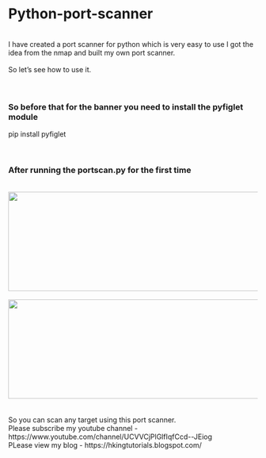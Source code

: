 # Python-port-scanner
<br> I have created a port scanner for python which is very easy to use
I got the idea from the nmap and built my own port scanner.       
<br>So let’s see how to use it.  
<br>
<br><h3>So before that for the banner you need to install the pyfiglet module</h3>
			 pip install pyfiglet

<br>
<h3> After running the portscan.py for the first time</h3>
<br>
<img src="https://github.com/PRITAM9679/pkm/blob/main/Screenshot%202020-11-05%20at%205.49.30%20PM.png" height = 200 width = 900>
<br>
<br>
<img src = "https://github.com/PRITAM9679/pkm/blob/main/Screenshot%202020-11-05%20at%205.50.14%20PM.png" height = 200 width = 900>
<br>
<br>
<br>
So you can scan any target using this port scanner. 
<br>
Please subscribe my youtube channel - https://www.youtube.com/channel/UCVVCjPlGlfIqfCcd--JEiog 
<br>
PLease view my blog - https://hkingtutorials.blogspot.com/
